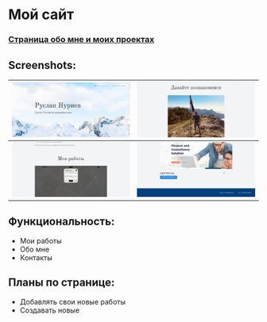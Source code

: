 # Мой сайт 

### [Страница обо мне и моих проектах](https://gor241.github.io/mi-site/)

## Screenshots:
![Скриншот](img/322.jpg)|![Скриншот](img/323.jpg)
--- | ---
![Скриншот](img/324.jpg)|![Скриншот](img/325.jpg)

## Функциональность:
- Мои работы
- Обо мне
- Контакты

## Планы по странице:
- Добавлять свои новые работы
- Создавать новые
